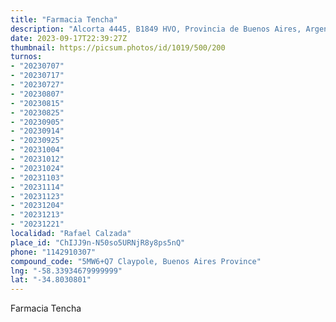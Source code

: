 ```yaml
---
title: "Farmacia Tencha"
description: "Alcorta 4445, B1849 HVO, Provincia de Buenos Aires, Argentina"
date: 2023-09-17T22:39:27Z
thumbnail: https://picsum.photos/id/1019/500/200
turnos:
- "20230707"
- "20230717"
- "20230727"
- "20230807"
- "20230815"
- "20230825"
- "20230905"
- "20230914"
- "20230925"
- "20231004"
- "20231012"
- "20231024"
- "20231103"
- "20231114"
- "20231123"
- "20231204"
- "20231213"
- "20231221"
localidad: "Rafael Calzada"
place_id: "ChIJJ9n-N50so5URNjR8y8ps5nQ"
phone: "1142910307"
compound_code: "5MW6+Q7 Claypole, Buenos Aires Province"
lng: "-58.33934679999999"
lat: "-34.8030801"
---
```


Farmacia Tencha